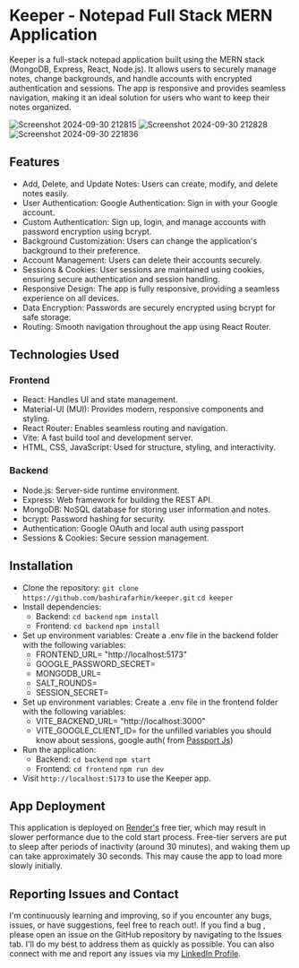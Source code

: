 # Keeper - Notepad Full Stack MERN Application
Keeper is a full-stack notepad application built using the MERN stack (MongoDB, Express, React, Node.js). It allows users to securely manage notes, change backgrounds, and handle accounts with encrypted authentication and sessions. The app is responsive and provides seamless navigation, making it an ideal solution for users who want to keep their notes organized.

![Screenshot 2024-09-30 212815](https://github.com/user-attachments/assets/5cb0572b-430a-419c-bc6e-45bfd157c433) ![Screenshot 2024-09-30 212828](https://github.com/user-attachments/assets/483cb1d9-bd8c-41e6-8c2c-aa349bf7576d) ![Screenshot 2024-09-30 221836](https://github.com/user-attachments/assets/2eb542c7-87d0-46f0-82af-27e8aea50684)

## Features
 * Add, Delete, and Update Notes: Users can create, modify, and delete notes easily.
 * User Authentication: Google Authentication: Sign in with your Google account.
 * Custom Authentication: Sign up, login, and manage accounts with password encryption using bcrypt.
 * Background Customization: Users can change the application's background to their preference.
 * Account Management: Users can delete their accounts securely.
 * Sessions & Cookies: User sessions are maintained using cookies, ensuring secure authentication and session handling.
 * Responsive Design: The app is fully responsive, providing a seamless experience on all devices.
 * Data Encryption: Passwords are securely encrypted using bcrypt for safe storage.
 * Routing: Smooth navigation throughout the app using React Router.

## Technologies Used
### Frontend
 * React: Handles UI and state management.
 * Material-UI (MUI): Provides modern, responsive components and styling.
 * React Router: Enables seamless routing and navigation.
 * Vite: A fast build tool and development server.
 * HTML, CSS, JavaScript: Used for structure, styling, and interactivity.
### Backend
 * Node.js: Server-side runtime environment.
 * Express: Web framework for building the REST API.
 * MongoDB: NoSQL database for storing user information and notes.
 * bcrypt: Password hashing for security.
 * Authentication: Google OAuth and local auth using passport
 * Sessions & Cookies: Secure session management.

## Installation
 * Clone the repository:
    `git clone https://github.com/bashirafarhin/keeper.git`
    `cd keeper`
 * Install dependencies:
    * Backend:
      `cd backend`
      `npm install`
   * Frontend:
      `cd backend`
      `npm install`
* Set up environment variables: Create a .env file in the backend folder with the following variables:
  * FRONTEND_URL= "http://localhost:5173"
  * GOOGLE_PASSWORD_SECRET=
  * MONGODB_URL=
  * SALT_ROUNDS=
  * SESSION_SECRET=
* Set up environment variables: Create a .env file in the frontend folder with the following variables:
  * VITE_BACKEND_URL= "http://localhost:3000"
  * VITE_GOOGLE_CLIENT_ID=
for the unfilled variables you should know about sessions, google auth( from [Passport Js](https://www.passportjs.org/))
* Run the application:
   * Backend:
     `cd backend`
     `npm start`
   * Frontend:
     `cd frontend`
     `npm run dev`
* Visit `http://localhost:5173` to use the Keeper app.

## App Deployment

This application is deployed on [Render's](https://render.com/) free tier, which may result in slower performance due to the cold start process. Free-tier servers are put to sleep after periods of inactivity (around 30 minutes), and waking them up can take approximately 30 seconds. This may cause the app to load more slowly initially.

## Reporting Issues and Contact

I'm continuously learning and improving, so if you encounter any bugs, issues, or have suggestions, feel free to reach out!.
If you find a bug , please open an issue on the GitHub repository by navigating to the Issues tab. I'll do my best to address them as quickly as possible.
You can also connect with me and report any issues via my [LinkedIn Profile](https://www.linkedin.com/in/bashira-farhin-62603822b/).
